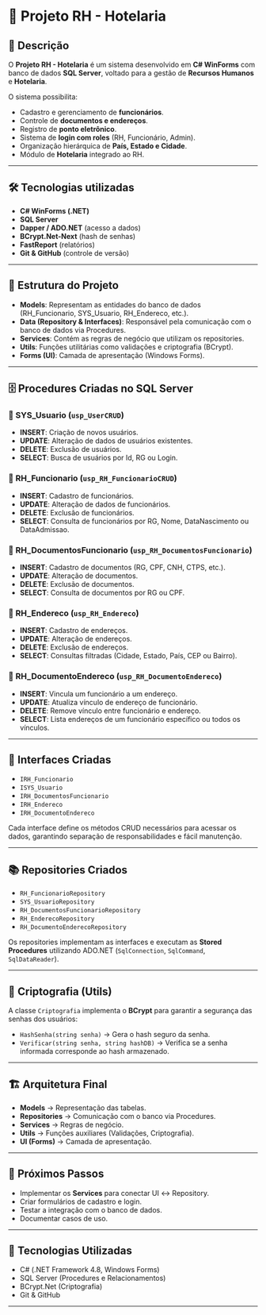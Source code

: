 # 🏨 Projeto RH - Hotelaria

## 📌 Descrição
O **Projeto RH - Hotelaria** é um sistema desenvolvido em **C# WinForms** com banco de dados **SQL Server**, voltado para a gestão de **Recursos Humanos** e **Hotelaria**.  

O sistema possibilita:  
- Cadastro e gerenciamento de **funcionários**.  
- Controle de **documentos e endereços**.  
- Registro de **ponto eletrônico**.  
- Sistema de **login com roles** (RH, Funcionário, Admin).  
- Organização hierárquica de **País, Estado e Cidade**.  
- Módulo de **Hotelaria** integrado ao RH.  

---

## 🛠️ Tecnologias utilizadas
- **C# WinForms (.NET)**  
- **SQL Server**  
- **Dapper / ADO.NET** (acesso a dados)  
- **BCrypt.Net-Next** (hash de senhas)  
- **FastReport** (relatórios)  
- **Git & GitHub** (controle de versão)  

---
## 📌 Estrutura do Projeto

- **Models**: Representam as entidades do banco de dados (RH_Funcionario, SYS_Usuario, RH_Endereco, etc.).
- **Data (Repository & Interfaces)**: Responsável pela comunicação com o banco de dados via Procedures.
- **Services**: Contém as regras de negócio que utilizam os repositories.
- **Utils**: Funções utilitárias como validações e criptografia (BCrypt).
- **Forms (UI)**: Camada de apresentação (Windows Forms).

---

## 🗄️ Procedures Criadas no SQL Server

### 🔹 SYS_Usuario (`usp_UserCRUD`)
- **INSERT**: Criação de novos usuários.
- **UPDATE**: Alteração de dados de usuários existentes.
- **DELETE**: Exclusão de usuários.
- **SELECT**: Busca de usuários por Id, RG ou Login.

### 🔹 RH_Funcionario (`usp_RH_FuncionarioCRUD`)
- **INSERT**: Cadastro de funcionários.
- **UPDATE**: Alteração de dados de funcionários.
- **DELETE**: Exclusão de funcionários.
- **SELECT**: Consulta de funcionários por RG, Nome, DataNascimento ou DataAdmissao.

### 🔹 RH_DocumentosFuncionario (`usp_RH_DocumentosFuncionario`)
- **INSERT**: Cadastro de documentos (RG, CPF, CNH, CTPS, etc.).
- **UPDATE**: Alteração de documentos.
- **DELETE**: Exclusão de documentos.
- **SELECT**: Consulta de documentos por RG ou CPF.

### 🔹 RH_Endereco (`usp_RH_Endereco`)
- **INSERT**: Cadastro de endereços.
- **UPDATE**: Alteração de endereços.
- **DELETE**: Exclusão de endereços.
- **SELECT**: Consultas filtradas (Cidade, Estado, País, CEP ou Bairro).

### 🔹 RH_DocumentoEndereco (`usp_RH_DocumentoEndereco`)
- **INSERT**: Vincula um funcionário a um endereço.
- **UPDATE**: Atualiza vínculo de endereço de funcionário.
- **DELETE**: Remove vínculo entre funcionário e endereço.
- **SELECT**: Lista endereços de um funcionário específico ou todos os vínculos.

---

## 📂 Interfaces Criadas

- `IRH_Funcionario`
- `ISYS_Usuario`
- `IRH_DocumentosFuncionario`
- `IRH_Endereco`
- `IRH_DocumentoEndereco`

Cada interface define os métodos CRUD necessários para acessar os dados, garantindo separação de responsabilidades e fácil manutenção.

---

## 📚 Repositories Criados

- `RH_FuncionarioRepository`
- `SYS_UsuarioRepository`
- `RH_DocumentosFuncionarioRepository`
- `RH_EnderecoRepository`
- `RH_DocumentoEnderecoRepository`

Os repositories implementam as interfaces e executam as **Stored Procedures** utilizando ADO.NET (`SqlConnection`, `SqlCommand`, `SqlDataReader`).

---

## 🔐 Criptografia (Utils)

A classe `Criptografia` implementa o **BCrypt** para garantir a segurança das senhas dos usuários:

- `HashSenha(string senha)` → Gera o hash seguro da senha.
- `Verificar(string senha, string hashDB)` → Verifica se a senha informada corresponde ao hash armazenado.

---

## 🏗️ Arquitetura Final

- **Models** → Representação das tabelas.
- **Repositories** → Comunicação com o banco via Procedures.
- **Services** → Regras de negócio.
- **Utils** → Funções auxiliares (Validações, Criptografia).
- **UI (Forms)** → Camada de apresentação.

---

## 🚀 Próximos Passos

- Implementar os **Services** para conectar UI ↔ Repository.
- Criar formulários de cadastro e login.
- Testar a integração com o banco de dados.
- Documentar casos de uso.

---

## 📖 Tecnologias Utilizadas

- C# (.NET Framework 4.8, Windows Forms)
- SQL Server (Procedures e Relacionamentos)
- BCrypt.Net (Criptografia)
- Git & GitHub

---
